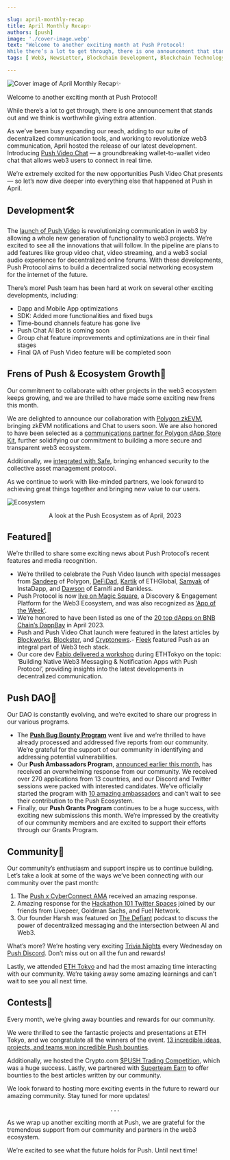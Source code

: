 ```yaml
---

slug: april-monthly-recap
title: April Monthly Recap✨
authors: [push]
image: './cover-image.webp'
text: "Welcome to another exciting month at Push Protocol!
While there’s a lot to get through, there is one announcement that stands out and we think is worthwhile giving extra attention."
tags: [ Web3, NewsLetter, Blockchain Development, Blockchain Technology]

---
```


![Cover image of April Monthly Recap✨](./cover-image.webp)

<!--truncate-->

Welcome to another exciting month at Push Protocol!

While there’s a lot to get through, there is one announcement that stands out and we think is worthwhile giving extra attention.

As we’ve been busy expanding our reach, adding to our suite of decentralized communication tools, and working to revolutionize web3 communication, April hosted the release of our latest development. Introducing [Push Video Chat](https://x.com/PushChain/status/1646483829287182339) — a groundbreaking wallet-to-wallet video chat that allows web3 users to connect in real time.

We’re extremely excited for the new opportunities Push Video Chat presents — so let’s now dive deeper into everything else that happened at Push in April.

## Development🛠️

The [launch of Push Video](https://medium.com/push-protocol/push-launches-wallet-to-wallet-video-chat-3240f3c6bf8) is revolutionizing communication in web3 by allowing a whole new generation of functionality to web3 projects. We’re excited to see all the innovations that will follow. In the pipeline are plans to add features like group video chat, video streaming, and a web3 social audio experience for decentralized online forums. With these developments, Push Protocol aims to build a decentralized social networking ecosystem for the internet of the future.

There’s more! Push team has been hard at work on several other exciting developments, including:

- Dapp and Mobile App optimizations
- SDK: Added more functionalities and fixed bugs
- Time-bound channels feature has gone live
- Push Chat AI Bot is coming soon
- Group chat feature improvements and optimizations are in their final stages
- Final QA of Push Video feature will be completed soon

## Frens of Push & Ecosystem Growth🌱

Our commitment to collaborate with other projects in the web3 ecosystem keeps growing, and we are thrilled to have made some exciting new frens this month.

We are delighted to announce our collaboration with [Polygon zkEVM](https://x.com/PushChain/status/1640396503029104640?s=20), bringing zkEVM notifications and Chat to users soon. We are also honored to have been selected as a [communications partner for Polygon dApp Store Kit](https://x.com/PushChain/status/1646621032420196353), further solidifying our commitment to building a more secure and transparent web3 ecosystem.

Additionally, we [integrated with Safe](https://x.com/PushChain/status/1646182889632018432), bringing enhanced security to the collective asset management protocol.

As we continue to work with like-minded partners, we look forward to achieving great things together and bringing new value to our users.

![Ecosystem](./image-1.webp)

<center>A look at the Push Ecosystem as of April, 2023</center>

## Featured📰

We’re thrilled to share some exciting news about Push Protocol’s recent features and media recognition.

- We’re thrilled to celebrate the Push Video launch with special messages from [Sandeep](https://x.com/PushChain/status/1648390010444324871?s=20) of Polygon, [DeFiDad](https://x.com/PushChain/status/1649095591060815892?s=20), [Kartik](https://x.com/PushChain/status/1648733201618042898?s=20) of ETHGlobal, [Samyak](https://x.com/PushChain/status/1649820359280017409?s=20) of InstaDapp, and [Dawson](https://x.com/PushChain/status/1649442872486182912?s=20) of Earnifi and Bankless.
- Push Protocol is now [live on Magic Square](https://x.com/PushChain/status/1641771423411699717?s=20), a Discovery & Engagement Platform for the Web3 Ecosystem, and was also recognized as [‘App of the Week’](https://x.com/PushChain/status/1647869769138184193?s=20).
- We’re honored to have been listed as one of the [20 top dApps on BNB Chain’s DappBay](https://x.com/PushChain/status/1646911286603554817?s=20) in April 2023.
- Push and Push Video Chat launch were featured in the latest articles by [Blockworks](https://x.com/PushChain/status/1646936356554194946?s=20), [Blockster](https://x.com/PushChain/status/1647268544063721473?s=20), and [Cryptonews](https://x.com/PushChain/status/1647630940108206080?s=20).- [Fleek](https://x.com/PushChain/status/1649004992227954688?s=20) featured Push as an integral part of Web3 tech stack.
- Our core dev [Fabio delivered a workshop](https://twitter.com/ETHGlobal/status/1646823876880416769?s=20) during ETHTokyo on the topic: ‘Building Native Web3 Messaging & Notification Apps with Push Protocol’, providing insights into the latest developments in decentralized communication.

## Push DAO🤝

Our DAO is constantly evolving, and we’re excited to share our progress in our various programs.

- The <a href="https://twitter.com/Push_DAO/status/1640749633746993167"><b>Push Bug Bounty Program</b></a> went live and we’re thrilled to have already processed and addressed five reports from our community. We’re grateful for the support of our community in identifying and addressing potential vulnerabilities.
- Our <b>Push Ambassadors Program</b>, [announced earlier this month](https://x.com/PushChain/status/1641425465192660997), has received an overwhelming response from our community. We received over 270 applications from 13 countries, and our Discord and Twitter sessions were packed with interested candidates. We’ve officially started the program with [10 amazing ambassadors](https://x.com/PushChain/status/1653066991928852480) and can’t wait to see their contribution to the Push Ecosystem.
- Finally, our <b>Push Grants Program</b> continues to be a huge success, with exciting new submissions this month. We’re impressed by the creativity of our community members and are excited to support their efforts through our Grants Program.

## Community💜

Our community’s enthusiasm and support inspire us to continue building. Let’s take a look at some of the ways we’ve been connecting with our community over the past month:

1. The [Push x CyberConnect AMA](https://x.com/PushChain/status/1641800699049570306?s=20) received an amazing response.
2. Amazing response for the [Hackathon 101 Twitter Spaces](https://x.com/PushChain/status/1643218238573035523?s=20) joined by our friends from Livepeer, Goldman Sachs, and Fuel Network.
3. Our founder Harsh was featured on [The Defiant](https://twitter.com/DefiantNews/status/1646377694018568198) podcast to discuss the power of decentralized messaging and the intersection between AI and Web3.

What’s more? We’re hosting very exciting [Trivia Nights](https://x.com/PushChain/status/1648310413006610432?s=20) every Wednesday on [Push Discord](https://discord.com/invite/pushchain). Don’t miss out on all the fun and rewards!

Lastly, we attended [ETH Tokyo](https://x.com/PushChain/status/1646830660001341440) and had the most amazing time interacting with our community. We’re taking away some amazing learnings and can’t wait to see you all next time.

## Contests💸

Every month, we’re giving away bounties and rewards for our community.

We were thrilled to see the fantastic projects and presentations at ETH Tokyo, and we congratulate all the winners of the event. [13 incredible ideas, projects, and teams won incredible Push bounties](https://x.com/PushChain/status/1648661237998182400?s=20).

Additionally, we hosted the Crypto.com [$PUSH Trading Competition](https://twitter.com/cryptocom/status/1646133273893175297), which was a huge success. Lastly, we partnered with [Superteam Earn](https://x.com/PushChain/status/1648276918045745152?s=20) to offer bounties to the best articles written by our community.

We look forward to hosting more exciting events in the future to reward our amazing community. Stay tuned for more updates!

<center><b>.   .   .</b></center>

As we wrap up another exciting month at Push, we are grateful for the tremendous support from our community and partners in the web3 ecosystem.

We’re excited to see what the future holds for Push. Until next time!
